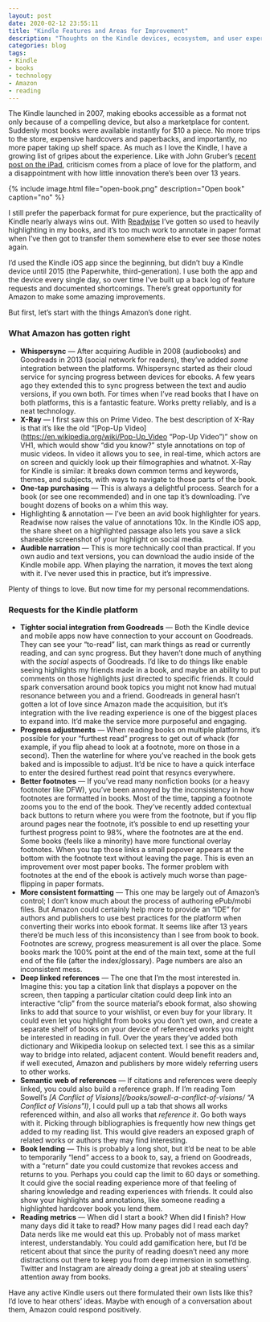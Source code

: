 ```yaml
---
layout: post
date: 2020-02-12 23:55:11
title: "Kindle Features and Areas for Improvement"
description: "Thoughts on the Kindle devices, ecosystem, and user experience, with a number of proposed improvements."
categories: blog
tags:
- Kindle
- books
- technology
- Amazon
- reading
---
```


The Kindle launched in 2007, making ebooks accessible as a format not only because of a compelling device, but also a marketplace for content. Suddenly most books were available instantly for $10 a piece. No more trips to the store, expensive hardcovers and paperbacks, and importantly, no more paper taking up shelf space. As much as I love the Kindle, I have a growing list of gripes about the experience. Like with John Gruber’s [recent post on the iPad](https://daringfireball.net/2020/01/the_ipad_awkwardly_turns_10 "The iPad Awkwardly Turns 10"), criticism comes from a place of love for the platform, and a disappointment with how little innovation there’s been over 13 years.

{% include image.html file="open-book.png" description="Open book" caption="no" %}

I still prefer the paperback format for pure experience, but the practicality of Kindle nearly always wins out. With [Readwise](/post/readwise/ "Readwise") I’ve gotten so used to heavily highlighting in my books, and it’s too much work to annotate in paper format when I’ve then got to transfer them somewhere else to ever see those notes again.

I’d used the Kindle iOS app since the beginning, but didn’t buy a Kindle device until 2015 (the Paperwhite, third-generation). I use both the app and the device every single day, so over time I’ve built up a back log of feature requests and documented shortcomings. There’s great opportunity for Amazon to make some amazing improvements.

But first, let’s start with the things Amazon’s done right.

### What Amazon has gotten right

* **Whispersync** — After acquiring Audible in 2008 (audiobooks) and Goodreads in 2013 (social network for readers), they’ve added _some_ integration between the platforms. Whispersync started as their cloud service for syncing progress between devices for ebooks. A few years ago they extended this to sync progress between the text and audio versions, if you own both. For times when I’ve read books that I have on both platforms, this is a fantastic feature. Works pretty reliably, and is a neat technology.
* **X-Ray** — I first saw this on Prime Video. The best description of X-Ray is that it’s like the old “[Pop-Up Video](https://en.wikipedia.org/wiki/Pop-Up_Video “Pop-Up Video”)” show on VH1, which would show “did you know?” style annotations on top of music videos. In video it allows you to see, in real-time, which actors are on screen and quickly look up their filmographies and whatnot. X-Ray for Kindle is similar: it breaks down common terms and keywords, themes, and subjects, with ways to navigate to those parts of the book.
* **One-tap purchasing** — This is always a delightful process. Search for a book (or see one recommended) and in one tap it’s downloading. I’ve bought dozens of books on a whim this way.
* Highlighting & annotation — I’ve been an avid book highlighter for years. Readwise now raises the value of annotations 10x. In the Kindle iOS app, the share sheet on a highlighted passage also lets you save a slick shareable screenshot of your highlight on social media.
* **Audible narration** — This is more technically cool than practical. If you own audio and text versions, you can download the audio inside of the Kindle mobile app. When playing the narration, it moves the text along with it. I’ve never used this in practice, but it’s impressive.

Plenty of things to love. But now time for my personal recommendations.

### Requests for the Kindle platform

* **Tighter social integration from Goodreads** — Both the Kindle device and mobile apps now have connection to your account on Goodreads. They can see your “to-read” list, can mark things as read or currently reading, and can sync progress. But they haven’t done much of anything with the _social_ aspects of Goodreads. I’d like to do things like enable seeing highlights my friends made in a book, and maybe an ability to put comments on those highlights just directed to specific friends. It could spark conversation around book topics you might not know had mutual resonance between you and a friend. Goodreads in general hasn’t gotten a lot of love since Amazon made the acquisition, but it’s integration with the live reading experience is one of the biggest places to expand into. It’d make the service more purposeful and engaging.
* **Progress adjustments** — When reading books on multiple platforms, it’s possible for your “furthest read” progress to get out of whack (for example, if you flip ahead to look at a footnote, more on those in a second). Then the waterline for where you’ve reached in the book gets baked and is impossible to adjust. It’d be nice to have a quick interface to enter the desired furthest read point that resyncs everywhere.
* **Better footnotes** — If you’ve read many nonfiction books (or a heavy footnoter like DFW), you’ve been annoyed by the inconsistency in how footnotes are formatted in books. Most of the time, tapping a footnote zooms you to the end of the book. They’ve recently added contextual back buttons to return where you were from the footnote, but if you flip around pages near the footnote, it’s possible to end up resetting your furthest progress point to 98%, where the footnotes are at the end. Some books (feels like a minority) have more functional overlay footnotes. When you tap those links a small popover appears at the bottom with the footnote text without leaving the page. This is even an improvement over most paper books. The former problem with footnotes at the end of the ebook is actively much worse than page-flipping in paper formats.
* **More consistent formatting** — This one may be largely out of Amazon’s control; I don’t know much about the process of authoring ePub/mobi files. But Amazon could certainly help more to provide an “IDE” for authors and publishers to use best practices for the platform when converting their works into ebook format. It seems like after 13 years there’d be much less of this inconsistency than I see from book to book. Footnotes are screwy, progress measurement is all over the place. Some books mark the 100% point at the end of the main text, some at the full end of the file (after the index/glossary). Page numbers are also an inconsistent mess.
* **Deep linked references** — The one that I’m the most interested in. Imagine this: you tap a citation link that displays a popover on the screen, then tapping a particular citation could deep link into an interactive “clip” from the source material’s ebook format, also showing links to add that source to your wishlist, or even buy for your library. It could even let you highlight from books you don’t yet own, and create a separate shelf of books on your device of referenced works you might be interested in reading in full. Over the years they’ve added both dictionary and Wikipedia lookup on selected text. I see this as a similar way to bridge into related, adjacent content. Would benefit readers and, if well executed, Amazon and publishers by more widely referring users to other works.
* **Semantic web of references** — If citations and references were deeply linked, you could also build a reference graph. If I’m reading Tom Sowell’s _[A Conflict of Visions](/books/sowell-a-conflict-of-visions/ “A Conflict of Visions”l)_, I could pull up a tab that shows all works referenced within, and also all works that _reference it_. Go both ways with it. Picking through bibliographies is frequently how new things get added to my reading list. This would give readers an exposed graph of related works or authors they may find interesting.
* **Book lending** — This is probably a long shot, but it’d be neat to be able to temporarily “lend” access to a book to, say, a friend on Goodreads, with a “return” date you could customize that revokes access and returns to you. Perhaps you could cap the limit to 60 days or something. It could give the social reading experience more of that feeling of sharing knowledge and reading experiences with friends. It could also show your highlights and annotations, like someone reading a highlighted hardcover book you lend them.
* **Reading metrics** — When did I start a book? When did I finish? How many days did it take to read? How many pages did I read each day? Data nerds like me would eat this up. Probably not of mass market interest, understandably. You could add gamification here, but I’d be reticent about that since the purity of reading doesn’t need any more distractions out there to keep you from deep immersion in something. Twitter and Instagram are already doing a great job at stealing users’ attention away from books.

Have any active Kindle users out there formulated their own lists like this? I’d love to hear others’ ideas. Maybe with enough of a conversation about them, Amazon could respond positively.

